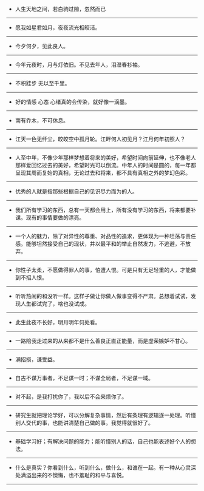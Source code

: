 * 人生天地之间，若白驹过隙，忽然而已
<!--more-->

---

* 愿我如星君如月，夜夜流光相皎洁。

---

- 今夕何夕，见此良人。

---

* 今年元夜时，月与灯依旧。不见去年人，泪湿春衫袖。

---

* 不积跬步 无以至千里。

---

* 好的情感 心态 心绪真的会传染，就好像一滴墨。

---

* 南有乔木，不可休息。

---

* 江天一色无纤尘，皎皎空中孤月轮。江畔何人初见月？江月何年初照人？

---

* 人至中年，不像少年那样梦想着将来的美好，希望时间向前延伸，也不像老人那样爱回忆过去的美好，希望时光可以倒流。中年人的时间是圆的，每一年都呈现其周而复始的真相，无论过去和将来，都不具有真相之外的梦幻色彩。

---

* 优秀的人就是指那些根据自己的见识尽力而为的人。

---

* 我们所有学习的东西，总有一天都会用上，所有没有学习的东西，将来都要补课。现有的事情要做的漂亮。

---

* 一个人的魅力，除了对异性的尊重、对品性的追求，更体现为一种坦荡与责任感。能够坦然接受自己的现状，并以最平和的举止自然发力，不逃避，不放弃。

---

* 你性子太柔，不愿做得罪人的事，怕遭人恨。可是只有无足轻重的人，才能做到不招人恨。

---

* 听听热闹的和没听一样。这样子做让你做人做事变得不严肃。总想着试试，发现人生都试完了，啥也没试成。

---

* 此生此夜不长好，明月明年何处看。

---

* 一路陪我走过来的从来都不是什么善良正直正能量，而是虚荣嫉妒不甘心。

---

* 满招损，谦受益。

---

* 自古不谋万事者，不足谋一时；不谋全局者，不足谋一域。

---

* 对不起，是我打扰你了，我以后不会来烦你了。

---

* 研究生就把理论学好，可以分解复杂事情，然后有条理有逻辑逐一处理。听懂别人交代的事，也能讲清楚自己做的事。我觉得就很好了。

---

* 基础学习好；有解决问题的能力；能听懂别人的话，自己也能表述好个人的想法。

---

* 什么是真实？你看到什么，听到什么，做什么，和谁在一起。有一种从心灵深处满溢出来的不懊悔，也不羞耻的和平与喜悦。

---